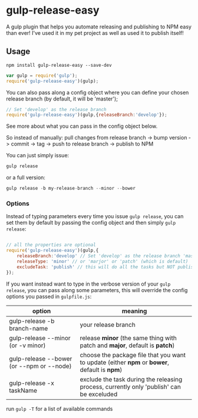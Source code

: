 gulp-release-easy
=========

A gulp plugin that helps you automate releasing and publishing to NPM easy than ever! I've used it in my pet project as well as used it to publish itself!

## Usage
`npm install gulp-release-easy --save-dev`

```javascript
var gulp = require('gulp');
require('gulp-release-easy')(gulp);
```

You can also pass along a config object where you can define your chosen release branch (by default, it will be 'master');
```javascript
// Set 'develop' as the release branch
require('gulp-release-easy')(gulp,{releaseBranch:'develop'});
```

See more about what you can pass in the config object below.

So instead of manually:
pull changes from release branch -> bump version -> commit -> tag -> push to release branch -> publish to NPM

You can just simply issue:
```javascript
gulp release
```

or a full version:
```javascript
gulp release -b my-release-branch --minor --bower
```
### Options

Instead of typing parameters every time you issue `gulp release`, you can set them by default by passing the config object and then simply `gulp release`:
```javascript

// all the properties are optional
require('gulp-release-easy')(gulp,{
	releaseBranch:'develop' // Set 'develop' as the release branch 'master' is default
	releaseType: 'minor' // or 'marjor' or 'patch' (which is default)
	excludeTask: 'publish' // this will do all the tasks but NOT publishing to NPM
});
```
If you want instead want to type in the verbose version of your `gulp release`, you can pass along some parameters, this will override the config options you passed in `gulpfile.js`:

option             | meaning
-----------------|-------------------------------------
gulp-release -b branch-name         | your release branch
gulp-release --minor (or -v minor) | release <b>minor</b> (the same thing with patch and <b>major</b>, default is <b>patch</b>)
gulp-release --bower (or --npm or --node) | choose the package file that you want to update (either <b>npm</b> or <b>bower</b>, default is <b>npm</b>)
gulp-release -x taskName 	| exclude the task during the releasing process, currently only 'publish' can be exceluded

run `gulp -T` for a list of available commands
